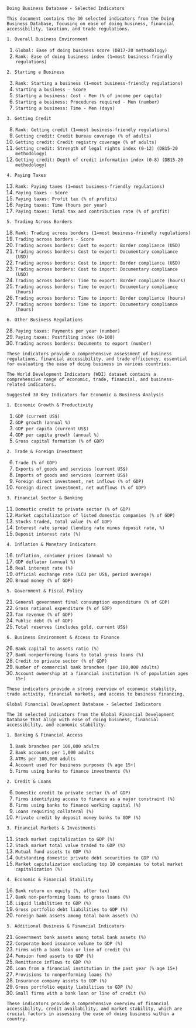 `Doing Business Database - Selected Indicators`

`This document contains the 30 selected indicators from the Doing Business Database, focusing on ease of doing business, financial accessibility, taxation, and trade regulations.`

`1. Overall Business Environment`

1. `Global: Ease of doing business score (DB17-20 methodology)`  
2. `Rank: Ease of doing business index (1=most business-friendly regulations)`

`2. Starting a Business`

3. `Rank: Starting a business (1=most business-friendly regulations)`  
4. `Starting a business - Score`  
5. `Starting a business: Cost - Men (% of income per capita)`  
6. `Starting a business: Procedures required - Men (number)`  
7. `Starting a business: Time - Men (days)`

`3. Getting Credit`

8. `Rank: Getting credit (1=most business-friendly regulations)`  
9. `Getting credit: Credit bureau coverage (% of adults)`  
10. `Getting credit: Credit registry coverage (% of adults)`  
11. `Getting credit: Strength of legal rights index (0-12) (DB15-20 methodology)`  
12. `Getting credit: Depth of credit information index (0-8) (DB15-20 methodology)`

`4. Paying Taxes`

13. `Rank: Paying taxes (1=most business-friendly regulations)`  
14. `Paying taxes - Score`  
15. `Paying taxes: Profit tax (% of profits)`  
16. `Paying taxes: Time (hours per year)`  
17. `Paying taxes: Total tax and contribution rate (% of profit)`  
    

`5. Trading Across Borders`

18. `Rank: Trading across borders (1=most business-friendly regulations)`  
19. `Trading across borders - Score`  
20. `Trading across borders: Cost to export: Border compliance (USD)`  
21. `Trading across borders: Cost to export: Documentary compliance (USD)`  
22. `Trading across borders: Cost to import: Border compliance (USD)`  
23. `Trading across borders: Cost to import: Documentary compliance (USD)`  
24. `Trading across borders: Time to export: Border compliance (hours)`  
25. `Trading across borders: Time to export: Documentary compliance (hours)`  
26. `Trading across borders: Time to import: Border compliance (hours)`  
27. `Trading across borders: Time to import: Documentary compliance (hours)`

`6. Other Business Regulations`

28. `Paying taxes: Payments per year (number)`  
29. `Paying taxes: Postfiling index (0-100)`  
30. `Trading across borders: Documents to export (number)`

`These indicators provide a comprehensive assessment of business regulations, financial accessibility, and trade efficiency, essential for evaluating the ease of doing business in various countries.`

`The World Development Indicators (WDI) dataset contains a comprehensive range of economic, trade, financial, and business-related indicators.`

`Suggested 30 Key Indicators for Economic & Business Analysis`

`1. Economic Growth & Productivity`

1. `GDP (current US$)`  
2. `GDP growth (annual %)`  
3. `GDP per capita (current US$)`  
4. `GDP per capita growth (annual %)`  
5. `Gross capital formation (% of GDP)`

`2. Trade & Foreign Investment`

6. `Trade (% of GDP)`  
7. `Exports of goods and services (current US$)`  
8. `Imports of goods and services (current US$)`  
9. `Foreign direct investment, net inflows (% of GDP)`  
10. `Foreign direct investment, net outflows (% of GDP)`

`3. Financial Sector & Banking`

11. `Domestic credit to private sector (% of GDP)`  
12. `Market capitalization of listed domestic companies (% of GDP)`  
13. `Stocks traded, total value (% of GDP)`  
14. `Interest rate spread (lending rate minus deposit rate, %)`  
15. `Deposit interest rate (%)`

`4. Inflation & Monetary Indicators`

16. `Inflation, consumer prices (annual %)`  
17. `GDP deflator (annual %)`  
18. `Real interest rate (%)`  
19. `Official exchange rate (LCU per US$, period average)`  
20. `Broad money (% of GDP)`

`5. Government & Fiscal Policy`

21. `General government final consumption expenditure (% of GDP)`  
22. `Gross national expenditure (% of GDP)`  
23. `Tax revenue (% of GDP)`  
24. `Public debt (% of GDP)`  
25. `Total reserves (includes gold, current US$)`

`6. Business Environment & Access to Finance`

26. `Bank capital to assets ratio (%)`  
27. `Bank nonperforming loans to total gross loans (%)`  
28. `Credit to private sector (% of GDP)`  
29. `Number of commercial bank branches (per 100,000 adults)`  
30. `Account ownership at a financial institution (% of population ages 15+)`

`These indicators provide a strong overview of economic stability, trade activity, financial markets, and access to business financing.`

`Global Financial Development Database - Selected Indicators`

`The 30 selected indicators from the Global Financial Development Database that align with ease of doing business, financial accessibility, and economic stability.`

`1. Banking & Financial Access`

1. `Bank branches per 100,000 adults`  
2. `Bank accounts per 1,000 adults`  
3. `ATMs per 100,000 adults`  
4. `Account used for business purposes (% age 15+)`  
5. `Firms using banks to finance investments (%)`

`2. Credit & Loans`

6. `Domestic credit to private sector (% of GDP)`  
7. `Firms identifying access to finance as a major constraint (%)`  
8. `Firms using banks to finance working capital (%)`  
9. `Loans requiring collateral (%)`  
10. `Private credit by deposit money banks to GDP (%)`

`3. Financial Markets & Investments`

11. `Stock market capitalization to GDP (%)`  
12. `Stock market total value traded to GDP (%)`  
13. `Mutual fund assets to GDP (%)`  
14. `Outstanding domestic private debt securities to GDP (%)`  
15. `Market capitalization excluding top 10 companies to total market capitalization (%)`

`4. Economic & Financial Stability`

16. `Bank return on equity (%, after tax)`  
17. `Bank non-performing loans to gross loans (%)`  
18. `Liquid liabilities to GDP (%)`  
19. `Gross portfolio debt liabilities to GDP (%)`  
20. `Foreign bank assets among total bank assets (%)`

`5. Additional Business & Financial Indicators`

21. `Government bank assets among total bank assets (%)`  
22. `Corporate bond issuance volume to GDP (%)`  
23. `Firms with a bank loan or line of credit (%)`  
24. `Pension fund assets to GDP (%)`  
25. `Remittance inflows to GDP (%)`  
26. `Loan from a financial institution in the past year (% age 15+)`  
27. `Provisions to nonperforming loans (%)`  
28. `Insurance company assets to GDP (%)`  
29. `Gross portfolio equity liabilities to GDP (%)`  
30. `Small firms with a bank loan or line of credit (%)`

`These indicators provide a comprehensive overview of financial accessibility, credit availability, and market stability, which are crucial factors in assessing the ease of doing business within a country.`

